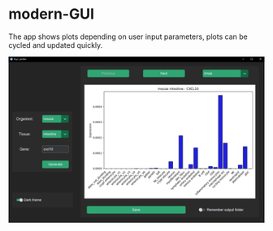 # modern-GUI

The app shows plots depending on user input parameters,
plots can be cycled and updated quickly.


![](Capture.PNG)
